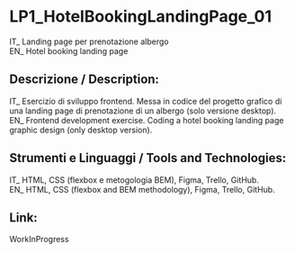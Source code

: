 # LP1_HotelBookingLandingPage_01
IT_ Landing page per prenotazione albergo<br/>
EN_ Hotel booking landing page<br/>

## Descrizione / Description:
IT_ Esercizio di sviluppo frontend. Messa in codice del progetto grafico di una landing page di prenotazione di un albergo (solo versione desktop).<br/>
EN_ Frontend development exercise. Coding a hotel booking landing page graphic design (only desktop version).<br/>

## Strumenti e Linguaggi / Tools and Technologies:
IT_ HTML, CSS (flexbox e metogologia BEM), Figma, Trello, GitHub.<br/>
EN_ HTML, CSS (flexbox and BEM methodology), Figma, Trello, GitHub.<br/>

## Link:
WorkInProgress<br/>